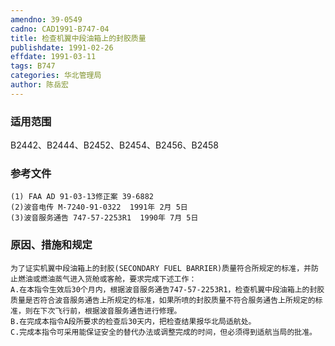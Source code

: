 ```yaml
---
amendno: 39-0549
cadno: CAD1991-B747-04
title: 检查机翼中段油箱上的封胶质量
publishdate: 1991-02-26
effdate: 1991-03-11
tags: B747
categories: 华北管理局
author: 陈岳宏
---
```


### 适用范围 
B2442、B2444、B2452、B2454、B2456、B2458

<!--more-->
### 参考文件
    (1) FAA AD 91-03-13修正案 39-6882
    (2)波音电传 M-7240-91-0322  1991年 2月 5日
    (3)波音服务通告 747-57-2253R1  1990年 7月 5日

### 原因、措施和规定 
    为了证实机翼中段油箱上的封胶(SECONDARY FUEL BARRIER)质量符合所规定的标准，并防止燃油或燃油蒸气进入货舱或客舱，要求完成下述工作： 
    A.在本指令生效后30个月内，根据波音服务通告747-57-2253R1，检查机翼中段油箱上的封胶质量是否符合波音服务通告上所规定的标准，如果所喷的封胶质量不符合服务通告上所规定的标准，则在下次飞行前，根据波音服务通告进行修理。
    B.在完成本指令A段所要求的检查后30天内，把检查结果报华北局适航处。 
    C.完成本指令可采用能保证安全的替代办法或调整完成的时间，但必须得到适航当局的批准。

  

